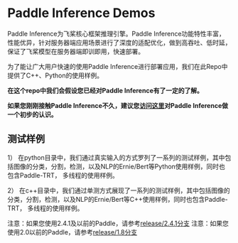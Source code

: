 # Paddle Inference Demos



Paddle Inference为飞桨核心框架推理引擎。Paddle Inference功能特性丰富，性能优异，针对服务器端应用场景进行了深度的适配优化，做到高吞吐、低时延，保证了飞桨模型在服务器端即训即用，快速部署。


为了能让广大用户快速的使用Paddle Inference进行部署应用，我们在此Repo中提供了C++、Python的使用样例。


**在这个repo中我们会假设您已经对Paddle Inference有了一定的了解。**

**如果您刚刚接触Paddle Inference不久，建议您[访问这里](https://paddle-inference.readthedocs.io/en/latest/#)对Paddle Inference做一个初步的认识。**


## 测试样例

1） 在python目录中，我们通过真实输入的方式罗列了一系列的测试样例，其中包括图像的分类，分割，检测，以及NLP的Ernie/Bert等Python使用样例，同时也包含Paddle-TRT， 多线程的使用样例。

2） 在c++目录中，我们通过单测方式展现了一系列的测试样例，其中包括图像的分类，分割，检测，以及NLP的Ernie/Bert等C++使用样例，同时也包含Paddle-TRT， 多线程的使用样例。

注意：如果您使用2.4.1及以前的Paddle，请参考[release/2.4.1分支](https://github.com/PaddlePaddle/Paddle-Inference-Demo/tree/release/2.4.1)
注意：如果您使用2.0以前的Paddle，请参考[release/1.8分支](https://github.com/PaddlePaddle/Paddle-Inference-Demo/tree/release/1.8)



